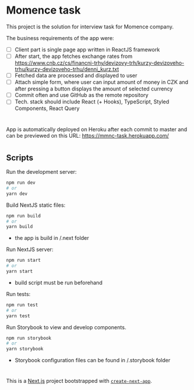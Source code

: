# Momence task

This project is the solution for interview task for Momence company.

The business requirements of the app were:

- [ ] Client part is single page app written in ReactJS framework
- [ ] After start, the app fetches exchange rates from https://www.cnb.cz/cs/financni-trhy/devizovy-trh/kurzy-devizoveho-trhu/kurzy-devizoveho-trhu/denni_kurz.txt
- [ ] Fetched data are processed and displayed to user
- [ ] Attach simple form, where user can input amount of money in CZK and after pressing a button displays the amount of selected currency
- [ ] Commit often and use GitHub as the remote repository
- [ ] Tech. stack should include React (+ Hooks), TypeScript, Styled Components, React Query

#

App is automatically deployed on Heroku after each commit to master and can be previewed on this URL: https://mmnc-task.herokuapp.com/

#

## Scripts

Run the development server:

```bash
npm run dev
# or
yarn dev
```

Build NextJS static files:

```bash
npm run build
# or
yarn build
```

- the app is build in /.next folder

Run NextJS server:

```bash
npm run start
# or
yarn start
```

- build script must be run beforehand

Run tests:

```bash
npm run test
# or
yarn test
```

Run Storybook to view and develop components.

```bash
npm run storybook
# or
yarn storybook
```

- Storybook configuration files can be found in /.storybook folder

#

This is a [Next.js](https://nextjs.org/) project bootstrapped with [`create-next-app`](https://github.com/vercel/next.js/tree/canary/packages/create-next-app).
